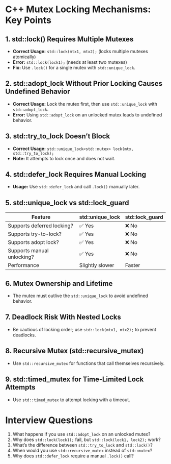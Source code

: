 # C++ Mutex Locking Mechanisms: Key Points

## 1. std::lock() Requires Multiple Mutexes
- **Correct Usage:** `std::lock(mtx1, mtx2);` (locks multiple mutexes atomically)
- **Error:** `std::lock(lock1);` (needs at least two mutexes)
- **Fix:** Use `.lock()` for a single mutex with `std::unique_lock`.

## 2. std::adopt_lock Without Prior Locking Causes Undefined Behavior
- **Correct Usage:** Lock the mutex first, then use `std::unique_lock` with `std::adopt_lock`.
- **Error:** Using `std::adopt_lock` on an unlocked mutex leads to undefined behavior.

## 3. std::try_to_lock Doesn’t Block
- **Correct Usage:** `std::unique_lock<std::mutex> lock(mtx, std::try_to_lock);`
- **Note:** It attempts to lock once and does not wait.

## 4. std::defer_lock Requires Manual Locking
- **Usage:** Use `std::defer_lock` and call `.lock()` manually later.

## 5. std::unique_lock vs std::lock_guard
| Feature                          | std::unique_lock | std::lock_guard |
|----------------------------------|------------------|------------------|
| Supports deferred locking?       | ✅ Yes            | ❌ No            |
| Supports try-to-lock?           | ✅ Yes            | ❌ No            |
| Supports adopt lock?             | ✅ Yes            | ❌ No            |
| Supports manual unlocking?        | ✅ Yes            | ❌ No            |
| Performance                      | Slightly slower   | Faster           |

## 6. Mutex Ownership and Lifetime
- The mutex must outlive the `std::unique_lock` to avoid undefined behavior.

## 7. Deadlock Risk With Nested Locks
- Be cautious of locking order; use `std::lock(mtx1, mtx2);` to prevent deadlocks.

## 8. Recursive Mutex (std::recursive_mutex)
- Use `std::recursive_mutex` for functions that call themselves recursively.

## 9. std::timed_mutex for Time-Limited Lock Attempts
- Use `std::timed_mutex` to attempt locking with a timeout.

# Interview Questions
1. What happens if you use `std::adopt_lock` on an unlocked mutex?
2. Why does `std::lock(lock1);` fail, but `std::lock(lock1, lock2);` work?
3. What’s the difference between `std::try_to_lock` and `std::lock()`?
4. When would you use `std::recursive_mutex` instead of `std::mutex`?
5. Why does `std::defer_lock` require a manual `.lock()` call?
